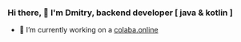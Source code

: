 ### Hi there, 👋 I'm Dmitry, backend developer [ java & kotlin ]
- 🔭 I’m currently working on a [colaba.online](https://colaba.online)
